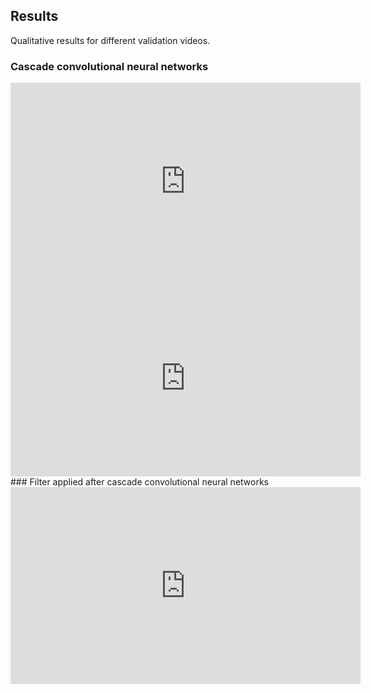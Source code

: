 ## Results

Qualitative results for different validation videos.

### Cascade convolutional neural networks

<iframe width="560" height="315" src="https://www.youtube.com/embed/B54VQuUGVDA?rel=0" frameborder="0" allow="accelerometer; autoplay; encrypted-media; gyroscope; picture-in-picture" allowfullscreen></iframe>

<iframe width="560" height="315" src="https://www.youtube.com/embed/7aQmdCtN5uY?rel=0" frameborder="0" allow="accelerometer; autoplay; encrypted-media; gyroscope; picture-in-picture" allowfullscreen></iframe>
### Filter applied after cascade convolutional neural networks 
<iframe width="560" height="315" src="https://www.youtube.com/embed/HoJGWGa_U_I?rel=0" frameborder="0" allow="accelerometer; autoplay; encrypted-media; gyroscope; picture-in-picture" allowfullscreen></iframe>
